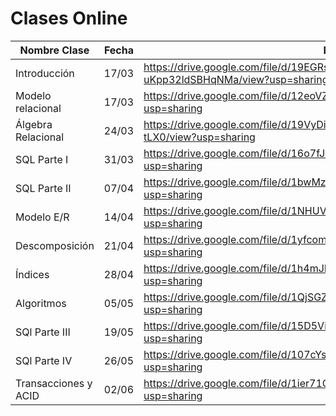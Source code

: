 # Clases Online

| Nombre Clase | Fecha | Link |
|--------------|-------|------|
| Introducción                   | 17/03 | https://drive.google.com/file/d/19EGRsL2dAzkqLxLp-uKpp32ldSBHqNMa/view?usp=sharing |
| Modelo relacional              | 17/03 | https://drive.google.com/file/d/12eoVZLMfymlnYEPr66p38DHDJFJovLPF/view?usp=sharing |
| Álgebra Relacional             | 24/03 | https://drive.google.com/file/d/19VyDiwOOH6vR3OlQSgwVy0sMIRw-tLX0/view?usp=sharing |
| SQL Parte I                    | 31/03 | https://drive.google.com/file/d/16o7fJqiv2Tjalqi3MbFRne7Z1mvBcl75/view?usp=sharing |
| SQL Parte II                   | 07/04 | https://drive.google.com/file/d/1bwMzYllyHUkGDruwcMNK1PoFjGFgDooj/view?usp=sharing |
| Modelo E/R                     | 14/04 | https://drive.google.com/file/d/1NHUVfo-39azIzx1OwckiXq6Su-QklZg9/view?usp=sharing |
| Descomposición                 | 21/04 | https://drive.google.com/file/d/1yfcomi_WTrVwbI7e1ewYzS5fkHV4F-ms/view?usp=sharing |
| Índices                        | 28/04 | https://drive.google.com/file/d/1h4mJLypqL5pZFancX5hA3PLoupMYjGlq/view?usp=sharing |
| Algoritmos                     | 05/05 | https://drive.google.com/file/d/1QjSGZ-xL7nbb59EJOPNjEAZEi7CzqlHT/view?usp=sharing |
| SQl Parte III                  | 19/05 | https://drive.google.com/file/d/15D5ViV80zoOpaxP_fQEALIpPcNR14E0m/view?usp=sharing |
| SQl Parte IV                   | 26/05 | https://drive.google.com/file/d/107cYsEixx9_5dW358d74VIwjMEwcAb3e/view?usp=sharing |
| Transacciones y ACID           | 02/06 | https://drive.google.com/file/d/1ier71Qa5eQyz1x-gupweEWiPURonwXfk/view?usp=sharing |

